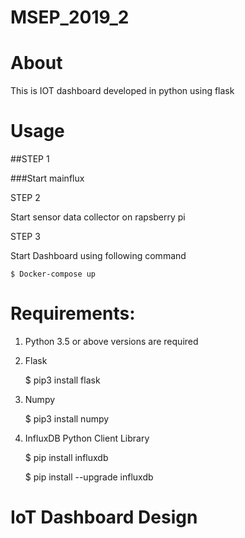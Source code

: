 # MSEP_2019_2
# About 

This is IOT dashboard developed in python using flask 


# Usage 

##STEP 1

  ###Start mainflux

STEP 2

  Start sensor data collector on rapsberry pi

STEP 3

  Start Dashboard using following command
  
    $ Docker-compose up 
# Requirements:

1.	Python 3.5 or above versions are required 

2. Flask

   $ pip3 install flask


3. Numpy

   $ pip3 install numpy


4. InfluxDB Python Client Library

    $ pip install influxdb
    
    $ pip install --upgrade influxdb


# IoT Dashboard Design 
